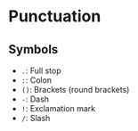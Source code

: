 # Punctuation


## Symbols

- `.`: Full stop
- `:`: Colon
- `()`: Brackets (round brackets)
- `-`: Dash
- `!`: Exclamation mark
- `/`: Slash
